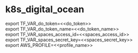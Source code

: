 # k8s_digital_ocean

export TF_VAR_do_token=<<do_token>>  
export TF_VAR_do_token_name=<<do_token_name>>  
export TF_VAR_spaces_access_id=<<spaces_access_id>>  
export TF_VAR_spaces_secret_key=<<spaces_secret_key>>  
export AWS_PROFILE=<<profile_name>>  
